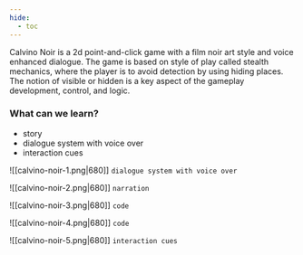 ```yaml
---
hide:
  - toc
---
```


Calvino Noir is a 2d point-and-click game with a film noir art style and voice enhanced dialogue. The game is based on style of play called stealth mechanics, where the player is to avoid detection by using hiding places.  The notion of visible or hidden is a key aspect of the gameplay development, control, and logic.

### What can we learn?

- story
- dialogue system with voice over
- interaction cues


![[calvino-noir-1.png|680]]
`dialogue system with voice over`


![[calvino-noir-2.png|680]]
`narration`


![[calvino-noir-3.png|680]]
`code`


![[calvino-noir-4.png|680]]
`code`


![[calvino-noir-5.png|680]]
`interaction cues`